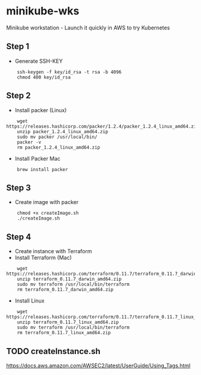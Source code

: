 # minikube-wks
Minikube workstation - Launch it quickly in AWS to try Kubernetes

## Step 1
- Generate SSH-KEY
```
    ssh-keygen -f key/id_rsa -t rsa -b 4096
    chmod 400 key/id_rsa
```

## Step 2
- Install packer (Linux)
```
    wget https://releases.hashicorp.com/packer/1.2.4/packer_1.2.4_linux_amd64.zip
    unzip packer_1.2.4_linux_amd64.zip
    sudo mv packer /usr/local/bin/
    packer -v
    rm packer_1.2.4_linux_amd64.zip
```

- Install Packer Mac
```
    brew install packer
```

## Step 3
- Create image with packer
```
    chmod +x createImage.sh
    ./createImage.sh
```

## Step 4
- Create instance with Terraform
- Install Terraform (Mac)
```
    wget https://releases.hashicorp.com/terraform/0.11.7/terraform_0.11.7_darwin_amd64.zip
    unzip terraform_0.11.7_darwin_amd64.zip
    sudo mv terraform /usr/local/bin/terraform
    rm terraform_0.11.7_darwin_amd64.zip
```
- Install Linux
```
    wget https://releases.hashicorp.com/terraform/0.11.7/terraform_0.11.7_linux_amd64.zip
    unzip terraform_0.11.7_linux_amd64.zip
    sudo mv terraform /usr/local/bin/terraform
    rm terraform_0.11.7_linux_amd64.zip
```

## TODO createInstance.sh
https://docs.aws.amazon.com/AWSEC2/latest/UserGuide/Using_Tags.html
